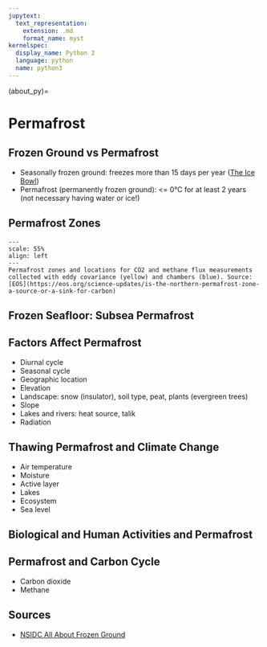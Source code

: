 ```yaml
---
jupytext:
  text_representation:
    extension: .md
    format_name: myst
kernelspec:
  display_name: Python 3
  language: python
  name: python3
---
```


(about_py)=

# Permafrost

## Frozen Ground vs Permafrost

- Seasonally frozen ground: freezes more than 15 days per year ([The Ice Bowl](https://www.youtube.com/watch?v=8apXOwq5Nwg))
- Permafrost (permanently frozen ground): <= 0°C for at least 2 years (not necessary having water or ice!)

## Permafrost Zones

```{figure} /_static/lecture_specific/figures/permafrost_map.png
---
scale: 55%
align: left
---
Permafrost zones and locations for CO2 and methane flux measurements collected with eddy covariance (yellow) and chambers (blue). Source: [EOS](https://eos.org/science-updates/is-the-northern-permafrost-zone-a-source-or-a-sink-for-carbon)
```

## Frozen Seafloor: Subsea Permafrost

## Factors Affect Permafrost

- Diurnal cycle
- Seasonal cycle
- Geographic location
- Elevation
- Landscape: snow (insulator), soil type, peat, plants (evergreen trees)
- Slope
- Lakes and rivers: heat source, talik
- Radiation

## Thawing Permafrost and Climate Change

- Air temperature
- Moisture
- Active layer
- Lakes
- Ecosystem
- Sea level

## Biological and Human Activities and Permafrost

## Permafrost and Carbon Cycle

- Carbon dioxide
- Methane

## Sources

- [NSIDC All About Frozen Ground](https://nsidc.org/cryosphere/frozenground/index.html)



